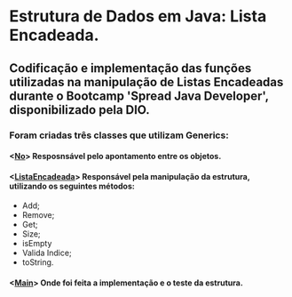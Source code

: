 # Estrutura de Dados em Java: Lista Encadeada.

## Codificação e implementação das funções utilizadas na manipulação de Listas Encadeadas durante o Bootcamp 'Spread Java Developer', disponibilizado pela DIO.

### Foram criadas três classes que utilizam Generics: 

#### <[No](https://github.com/Prandera/Estrutura-de-Dados-ListaEncadeada-Java-Spread-Dio/blob/master/src/main/java/dio/digitalinnovation/No.java)>  Resposnsável pelo apontamento entre os objetos.

#### <[ListaEncadeada](https://github.com/Prandera/Estrutura-de-Dados-ListaEncadeada-Java-Spread-Dio/blob/master/src/main/java/dio/digitalinnovation/ListaEncadeada.java)>  Responsável pela manipulação da estrutura, utilizando os seguintes métodos:
- Add;
- Remove;
- Get;
- Size;
- isEmpty
- Valida Indice;
- toString.

#### <[Main](https://github.com/Prandera/Estrutura-de-Dados-ListaEncadeada-Java-Spread-Dio/blob/master/src/main/java/dio/digitalinnovation/Main.java)>  Onde foi feita a implementação e o teste da estrutura.

